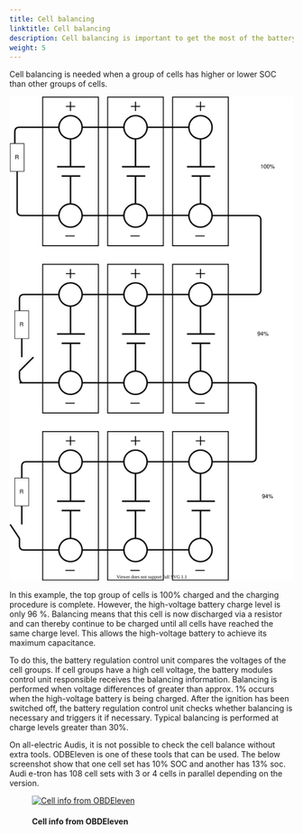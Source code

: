 ```yaml
---
title: Cell balancing
linktitle: Cell balancing 
description: Cell balancing is important to get the most of the battery. 
weight: 5
---
```

<!-- markdownlint-disable MD033 -->
Cell balancing is needed when a group of cells has higher or lower SOC than other groups of cells.

![Cell balancing](cellbalancing.drawio.svg "Cell balancing")

In this example, the top group of cells is 100% charged and the charging procedure is complete.
However, the high-voltage battery charge level is only 96 %. Balancing means that this cell is now discharged via a resistor and can thereby continue to be charged until all cells have reached the same charge level. This allows the high-voltage battery to achieve its maximum capacitance.

To do this, the battery regulation control unit compares the voltages of the cell groups. If cell groups have a high cell voltage, the battery modules control unit responsible receives the balancing information. Balancing is performed when voltage differences of greater than approx. 1% occurs when the high-voltage battery is being charged. After the ignition has been switched off, the battery regulation control unit checks whether balancing is necessary and triggers it if necessary. Typical balancing is performed at charge levels greater than 30%.

On all-electric Audis, it is not possible to check the cell balance without extra tools. ODBEleven is one of these tools that can be used. The below screenshot show that one cell set has 10% SOC and another has 13% soc. Audi e-tron has 108 cell sets with 3 or 4 cells in parallel depending on the version.

<figure>
    <a href="https://media.electrichasgoneaudi.net/multimedia/technology/battery/cellbalancing/obdeleven.jpg">
        <img src="https://media.electrichasgoneaudi.net/multimedia/technology/battery/cellbalancing/obdeleven.jpg"
        alt="Cell info from OBDEleven" title="Cell info from OBDEleven">
    </a>
    <figcaption><h4>Cell info from OBDEleven</h4></figcaption>
</figure>
